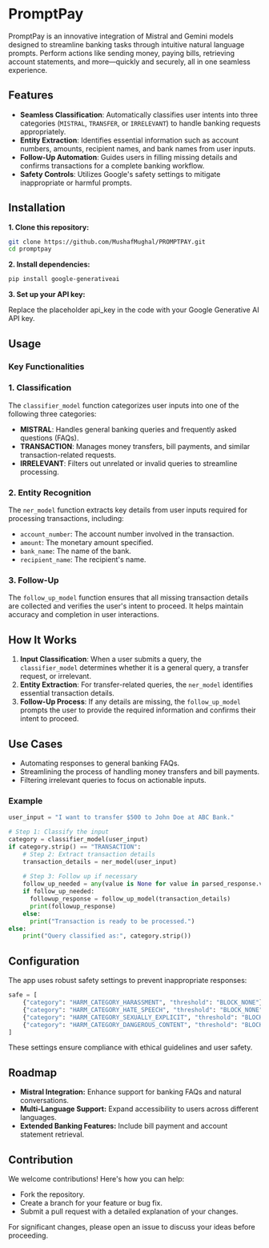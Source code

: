 # PromptPay

PromptPay is an innovative integration of Mistral and Gemini models designed to streamline banking tasks through intuitive natural language prompts. Perform actions like sending money, paying bills, retrieving account statements, and more—quickly and securely, all in one seamless experience.

## Features

- **Seamless Classification**: Automatically classifies user intents into three categories (`MISTRAL`, `TRANSFER`, or `IRRELEVANT`) to handle banking requests appropriately.
- **Entity Extraction**: Identifies essential information such as account numbers, amounts, recipient names, and bank names from user inputs.
- **Follow-Up Automation**: Guides users in filling missing details and confirms transactions for a complete banking workflow.
- **Safety Controls**: Utilizes Google's safety settings to mitigate inappropriate or harmful prompts.

## Installation

**1. Clone this repository:**

   ```bash
   git clone https://github.com/MushafMughal/PROMPTPAY.git
   cd promptpay
   ```

**2. Install dependencies:**

   ```bash
   pip install google-generativeai
   ```
**3. Set up your API key:**

   Replace the placeholder api_key in the code with your Google Generative AI API key.

## Usage
### Key Functionalities

### 1. **Classification**
The `classifier_model` function categorizes user inputs into one of the following three categories:
- **MISTRAL**: Handles general banking queries and frequently asked questions (FAQs).
- **TRANSACTION**: Manages money transfers, bill payments, and similar transaction-related requests.
- **IRRELEVANT**: Filters out unrelated or invalid queries to streamline processing.

### 2. **Entity Recognition**
The `ner_model` function extracts key details from user inputs required for processing transactions, including:
- `account_number`: The account number involved in the transaction.
- `amount`: The monetary amount specified.
- `bank_name`: The name of the bank.
- `recipient_name`: The recipient's name.

### 3. **Follow-Up**
The `follow_up_model` function ensures that all missing transaction details are collected and verifies the user's intent to proceed. It helps maintain accuracy and completion in user interactions.

## How It Works
1. **Input Classification**: When a user submits a query, the `classifier_model` determines whether it is a general query, a transfer request, or irrelevant.
2. **Entity Extraction**: For transfer-related queries, the `ner_model` identifies essential transaction details.
3. **Follow-Up Process**: If any details are missing, the `follow_up_model` prompts the user to provide the required information and confirms their intent to proceed.

## Use Cases
- Automating responses to general banking FAQs.
- Streamlining the process of handling money transfers and bill payments.
- Filtering irrelevant queries to focus on actionable inputs.

### Example
```python
user_input = "I want to transfer $500 to John Doe at ABC Bank."

# Step 1: Classify the input
category = classifier_model(user_input)
if category.strip() == "TRANSACTION":
    # Step 2: Extract transaction details
    transaction_details = ner_model(user_input)
    
    # Step 3: Follow up if necessary
    follow_up_needed = any(value is None for value in parsed_response.values())
    if follow_up_needed:
      followup_response = follow_up_model(transaction_details)
      print(followup_response)
    else:
      print("Transaction is ready to be processed.")
else:
    print("Query classified as:", category.strip())
```

## Configuration
The app uses robust safety settings to prevent inappropriate responses:
```python
safe = [
    {"category": "HARM_CATEGORY_HARASSMENT", "threshold": "BLOCK_NONE"},
    {"category": "HARM_CATEGORY_HATE_SPEECH", "threshold": "BLOCK_NONE"},
    {"category": "HARM_CATEGORY_SEXUALLY_EXPLICIT", "threshold": "BLOCK_NONE"},
    {"category": "HARM_CATEGORY_DANGEROUS_CONTENT", "threshold": "BLOCK_NONE"},
]
```

These settings ensure compliance with ethical guidelines and user safety.


## Roadmap
 - **Mistral Integration:** Enhance support for banking FAQs and natural conversations.
 - **Multi-Language Support:** Expand accessibility to users across different languages.
 - **Extended Banking Features:** Include bill payment and account statement retrieval.

## Contribution
We welcome contributions! Here's how you can help:
 - Fork the repository.
 - Create a branch for your feature or bug fix.
 - Submit a pull request with a detailed explanation of your changes.

For significant changes, please open an issue to discuss your ideas before proceeding.
